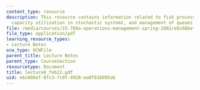 ```yaml
---
content_type: resource
description: This resource contains information related to fish processing example,
  capacity utilization in stochastic systems, and management of queues.
file: /media/courses/15-760a-operations-management-spring-2002/e6c66bef8fc37c9f4928ea8f816895ab_lecture8_feb22.pdf
file_type: application/pdf
learning_resource_types:
- Lecture Notes
ocw_type: OCWFile
parent_title: Lecture Notes
parent_type: CourseSection
resourcetype: Document
title: lecture8_feb22.pdf
uid: e6c66bef-8fc3-7c9f-4928-ea8f816895ab
---
```


